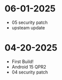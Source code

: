 # 06-01-2025
- 05 security patch
- upsteam update

# 04-20-2025
- First Build!
- Android 15 QPR2
- 04 security patch

